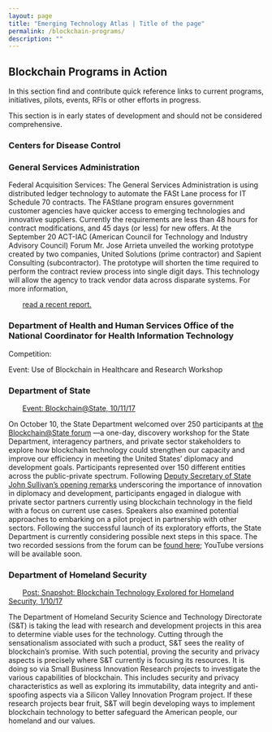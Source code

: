 ```yaml
---
layout: page
title: "Emerging Technology Atlas | Title of the page"
permalink: /blockchain-programs/
description: ""
---
```


## Blockchain Programs in Action

<p> In this section find and contribute quick reference links to current programs, initiatives, pilots, events, RFIs or other efforts in progress.</p>

<p> This section is in early states of development and should not be considered comprehensive.</p>

### Centers for Disease Control

### General Services Administration
Federal Acquisition Services: The General Services Administration is using distributed ledger technology to automate the FASt Lane process for IT Schedule 70 contracts. The FAStlane program ensures government customer agencies have quicker access to emerging technologies and innovative suppliers. Currently the requirements are less than 48 hours for contract modifications, and 45 days (or less) for new offers. At the September 20 ACT-IAC (American Council for Technology and Industry Advisory Council) Forum Mr. Jose Arrieta unveiled the working prototype created by two companies, United Solutions (prime contractor) and Sapient Consulting (subcontractor). The prototype will shorten the time required to perform the contract review process into single digit days. This technology will allow the agency to track vendor data across disparate systems. For more information, <p>&nbsp;&nbsp;&nbsp;&nbsp;&nbsp;&nbsp; <a href="https://fcw.com/blogs/lectern/2017/10/comment-kelman-gsa-blockchain.aspx">read a recent report.</a></p> 

### Department of Health and Human Services Office of the National Coordinator for Health Information Technology

<p> Competition:</p> 
<p> Event: Use of Blockchain in Healthcare and Research Workshop</p>

### Department of State 
<p>&nbsp;&nbsp;&nbsp;&nbsp;&nbsp;&nbsp; <a href="https://www.eventbrite.com/e/blockchainstate-distributed-ledger-technologies-for-diplomacy-and-development-tickets-37669091266">Event: Blockchain@State, 10/11/17</a></p> 

<p> On October 10, the State Department welcomed over 250 participants at <a href="https://www.eventbrite.com/e/blockchainstate-distributed-ledger-technologies-for-diplomacy-and-development-tickets-37669091266">the Blockchain@State forum</a> —a one-day, discovery workshop for the State Department, interagency partners, and private sector stakeholders to explore how blockchain technology could strengthen our capacity and improve our efficiency in meeting the United States’ diplomacy and development goals.  Participants represented over 150 different entities across the public-private spectrum.  Following <a href="https://www.youtube.com/watch?v=iMLhtdAiGq8">Deputy Secretary of State John Sullivan’s opening remarks</a> underscoring the importance of innovation in diplomacy and development, participants engaged in dialogue with private sector partners currently using blockchain technology in the field with a focus on current use cases.  Speakers also examined potential approaches to embarking on a pilot project in partnership with other sectors.  Following the successful launch of its exploratory efforts, the State Department is currently considering possible next steps in this space.  The two recorded sessions from the forum can be <a href="https://www.facebook.com/pg/GPAtState/videos/?ref=page_internal">found here</a>; YouTube versions will be available soon.</p>

### Department of Homeland Security 
<p>&nbsp;&nbsp;&nbsp;&nbsp;&nbsp;&nbsp; <a href="https://www.dhs.gov/science-and-technology/news/2017/01/10/snapshot-blockchain-technology-explored-homeland-security">Post: Snapshot: Blockchain Technology Explored for Homeland Security, 1/10/17</a></p> 
<p> The Department of Homeland Security Science and Technology Directorate (S&T) is taking the lead with research and development projects in this area to determine viable uses for the technology. Cutting through the sensationalism associated with such a product, S&T sees the reality of blockchain’s promise. With such potential, proving the security and privacy aspects is precisely where S&T currently is focusing its resources. It is doing so via Small Business Innovation Research projects to investigate the various capabilities of blockchain. This includes security and privacy characteristics as well as exploring its immutability, data integrity and anti-spoofing aspects via a Silicon Valley Innovation Program project. If these research projects bear fruit, S&T will begin developing ways to implement blockchain technology to better safeguard the American people, our homeland and our values. </p>


